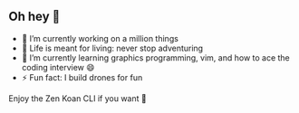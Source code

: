 ## Oh hey 👋
- 🔭 I’m currently working on a million things
- 🧗 Life is meant for living: never stop adventuring
- 🌱 I’m currently learning graphics programming, vim, and how to ace the coding interview 😄
- ⚡ Fun fact: I build drones for fun

Enjoy the Zen Koan CLI if you want 🗻

